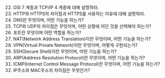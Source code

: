 22. OSI 7 계층과 TCP/IP 4 계층에 대해 설명하라.
23. HTTP와 HTTPS의 차이점과 HTTPS를 사용하는 이유에 대해 설명하라.
24. DNS란 무엇이며, 어떤 기능을 하는가?
25. TCP와 UDP의 차이점은 무엇이며, 어떤 상황에 어던 것을 선택해야 하는가?
26. 포트란 무엇이며 어떤 역할을 하는가?
27. NAT(Network Address Translation)이란 무엇이며, 어떤 기능을 하는가?
28. VPN(Virtual Private Network)이란 무엇이며, 어떻게 구현되는가?
29. SSH(Secure Shell)이란 무엇이며, 어떤 기능을 하는가?
30. ARP(Address Resolution Protocol)란 무엇이며, 어떤 기능을 하는가?
31. ICMP(Internet Control Message Protocol)란 무엇이며, 어떤 기능을 하는가?
32. IP주소와 MAC주소의 차이점은 무엇인가?
